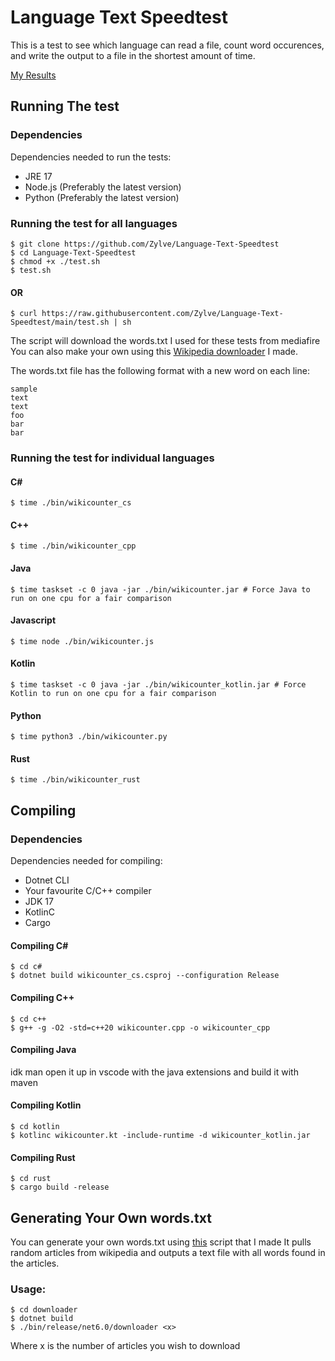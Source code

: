 # Language Text Speedtest
This is a test to see which language can read a file, count word occurences, and write the output to a file in the shortest amount of time.

[My Results](My_Results.txt)

## Running The test

### Dependencies

Dependencies needed to run the tests:
- JRE 17
- Node.js (Preferably the latest version)
- Python (Preferably the latest version)

### Running the test for all languages
```
$ git clone https://github.com/Zylve/Language-Text-Speedtest
$ cd Language-Text-Speedtest
$ chmod +x ./test.sh
$ test.sh
```
#### OR
```
$ curl https://raw.githubusercontent.com/Zylve/Language-Text-Speedtest/main/test.sh | sh
```
The script will download the words.txt I used for these tests from mediafire
You can also make your own using this [Wikipedia downloader](https://github.com/Zylve/Language-Text-Speedtest#generating-your-own-wordstxt) I made.

The words.txt file has the following format with a new word on each line:
```
sample
text
text
foo
bar
bar
```

### Running the test for individual languages
#### C#
```
$ time ./bin/wikicounter_cs
```
#### C++
```
$ time ./bin/wikicounter_cpp
```
#### Java
```
$ time taskset -c 0 java -jar ./bin/wikicounter.jar # Force Java to run on one cpu for a fair comparison
```
#### Javascript
```
$ time node ./bin/wikicounter.js
```
#### Kotlin
```
$ time taskset -c 0 java -jar ./bin/wikicounter_kotlin.jar # Force Kotlin to run on one cpu for a fair comparison
```
#### Python
```
$ time python3 ./bin/wikicounter.py
```
#### Rust
```
$ time ./bin/wikicounter_rust
```

## Compiling

### Dependencies
Dependencies needed for compiling:
- Dotnet CLI
- Your favourite C/C++ compiler
- JDK 17
- KotlinC
- Cargo

#### Compiling C#
```
$ cd c#
$ dotnet build wikicounter_cs.csproj --configuration Release
```
#### Compiling C++
```
$ cd c++
$ g++ -g -O2 -std=c++20 wikicounter.cpp -o wikicounter_cpp
```
#### Compiling Java
idk man open it up in vscode with the java extensions and build it with maven
#### Compiling Kotlin
```
$ cd kotlin
$ kotlinc wikicounter.kt -include-runtime -d wikicounter_kotlin.jar
```
#### Compiling Rust
```
$ cd rust
$ cargo build -release
```

## Generating Your Own words.txt
You can generate your own words.txt using [this](downloader/downloader.cs) script that I made
It pulls random articles from wikipedia and outputs a text file with all words found in the articles.
### Usage:
```
$ cd downloader
$ dotnet build
$ ./bin/release/net6.0/downloader <x>
```
Where x is the number of articles you wish to download
